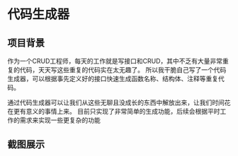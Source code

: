 # 代码生成器
## 项目背景
作为一个CRUD工程师，每天的工作就是写接口和CRUD，其中不乏有大量非常重复的代码，天天写这些重复的代码实在太无趣了。
所以我干脆自己写了一个代码生成器，可以根据事先定义好的接口快速生成函数名称、结构体、注释等重复代码。

通过代码生成器可以让我们从这些无聊且没成长的东西中解放出来，让我们时间花在更有意义的事情上来。
目前只实现了非常简单的生成功能，后续会根据平时工作的需求来实现一些更复杂的功能

## 截图展示


